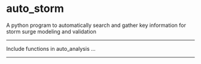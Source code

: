 # auto_storm
A python program to automatically search and gather key information for storm surge modeling and validation

***
Include functions in auto_analysis ...
***

